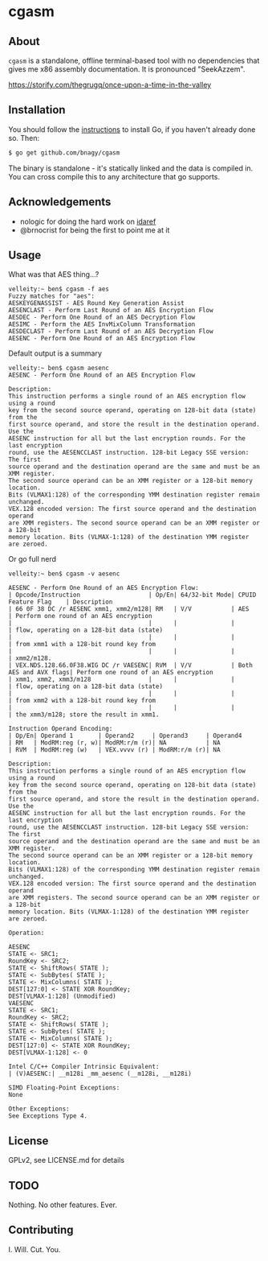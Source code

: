 # cgasm

## About

`cgasm` is a standalone, offline terminal-based tool with no dependencies that gives me x86 assembly documentation. It is pronounced "SeekAzzem".

https://storify.com/thegrugq/once-upon-a-time-in-the-valley

## Installation

You should follow the [instructions](https://golang.org/doc/install) to
install Go, if you haven't already done so. Then:
```bash
$ go get github.com/bnagy/cgasm
```

The binary is standalone - it's statically linked and the data is compiled in.
You can cross compile this to any architecture that go supports.

## Acknowledgements

- nologic for doing the hard work on [idaref](https://github.com/nologic/idaref)
- @brnocrist for being the first to point me at it

## Usage

What was that AES thing...?
```
velleity:~ ben$ cgasm -f aes
Fuzzy matches for "aes":
AESKEYGENASSIST - AES Round Key Generation Assist
AESENCLAST - Perform Last Round of an AES Encryption Flow
AESDEC - Perform One Round of an AES Decryption Flow
AESIMC - Perform the AES InvMixColumn Transformation
AESDECLAST - Perform Last Round of an AES Decryption Flow
AESENC - Perform One Round of an AES Encryption Flow
```

Default output is a summary
```
velleity:~ ben$ cgasm aesenc
AESENC - Perform One Round of an AES Encryption Flow

Description:
This instruction performs a single round of an AES encryption flow using a round
key from the second source operand, operating on 128-bit data (state) from the
first source operand, and store the result in the destination operand. Use the
AESENC instruction for all but the last encryption rounds. For the last encryption
round, use the AESENCCLAST instruction. 128-bit Legacy SSE version: The first
source operand and the destination operand are the same and must be an XMM register.
The second source operand can be an XMM register or a 128-bit memory location.
Bits (VLMAX1:128) of the corresponding YMM destination register remain unchanged.
VEX.128 encoded version: The first source operand and the destination operand
are XMM registers. The second source operand can be an XMM register or a 128-bit
memory location. Bits (VLMAX-1:128) of the destination YMM register are zeroed.
```

Or go full nerd
```
velleity:~ ben$ cgasm -v aesenc

AESENC - Perform One Round of an AES Encryption Flow:
| Opcode/Instruction                   | Op/En| 64/32-bit Mode| CPUID Feature Flag    | Description
| 66 0F 38 DC /r AESENC xmm1, xmm2/m128| RM   | V/V           | AES                   | Perform one round of an AES encryption
|                                      |      |               |                       | flow, operating on a 128-bit data (state)
|                                      |      |               |                       | from xmm1 with a 128-bit round key from
|                                      |      |               |                       | xmm2/m128.
| VEX.NDS.128.66.0F38.WIG DC /r VAESENC| RVM  | V/V           | Both AES and AVX flags| Perform one round of an AES encryption
| xmm1, xmm2, xmm3/m128                |      |               |                       | flow, operating on a 128-bit data (state)
|                                      |      |               |                       | from xmm2 with a 128-bit round key from
|                                      |      |               |                       | the xmm3/m128; store the result in xmm1.

Instruction Operand Encoding:
| Op/En| Operand 1       | Operand2     | Operand3     | Operand4
| RM   | ModRM:reg (r, w)| ModRM:r/m (r)| NA           | NA
| RVM  | ModRM:reg (w)   | VEX.vvvv (r) | ModRM:r/m (r)| NA

Description:
This instruction performs a single round of an AES encryption flow using a round
key from the second source operand, operating on 128-bit data (state) from the
first source operand, and store the result in the destination operand. Use the
AESENC instruction for all but the last encryption rounds. For the last encryption
round, use the AESENCCLAST instruction. 128-bit Legacy SSE version: The first
source operand and the destination operand are the same and must be an XMM register.
The second source operand can be an XMM register or a 128-bit memory location.
Bits (VLMAX1:128) of the corresponding YMM destination register remain unchanged.
VEX.128 encoded version: The first source operand and the destination operand
are XMM registers. The second source operand can be an XMM register or a 128-bit
memory location. Bits (VLMAX-1:128) of the destination YMM register are zeroed.

Operation:

AESENC
STATE <- SRC1;
RoundKey <- SRC2;
STATE <- ShiftRows( STATE );
STATE <- SubBytes( STATE );
STATE <- MixColumns( STATE );
DEST[127:0] <- STATE XOR RoundKey;
DEST[VLMAX-1:128] (Unmodified)
VAESENC
STATE <- SRC1;
RoundKey <- SRC2;
STATE <- ShiftRows( STATE );
STATE <- SubBytes( STATE );
STATE <- MixColumns( STATE );
DEST[127:0] <- STATE XOR RoundKey;
DEST[VLMAX-1:128] <- 0

Intel C/C++ Compiler Intrinsic Equivalent:
| (V)AESENC:| __m128i _mm_aesenc (__m128i, __m128i)

SIMD Floating-Point Exceptions:
None

Other Exceptions:
See Exceptions Type 4.
```

## License

GPLv2, see LICENSE.md for details

## TODO

Nothing. No other features. Ever.

## Contributing

I. Will. Cut. You.
